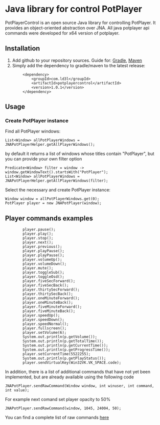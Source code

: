 # Java library for control PotPlayer

PotPlayerControl is an open source Java library for controlling PotPlayer. It provides an object-oriented abstraction over JNA.
All java potplayer api commands were developed for x64 version of potplayer.
## Installation
1) Add github to your repository sources. Guide for: [Gradle](https://docs.github.com/en/packages/working-with-a-github-packages-registry/working-with-the-gradle-registry), [Maven](https://docs.github.com/en/packages/working-with-a-github-packages-registry/working-with-the-apache-maven-registry)
2) Simply add the dependency to gradle/maven to the latest release:

```
        <dependency>
            <groupId>com.ld3l</groupId>
            <artifactId>potplayercontrol</artifactId>
            <version>1.0.1</version>
        </dependency>
```

## Usage

### Create PotPlayer instance

Find all PotPlayer windows:
```
List<Window> allPotPlayerWindows = JNAPotPlayerHelper.getAllPlayerWindows();
```

by default it returns a list of windows whose titles contain "PotPlayer", but you can provide your own filter option

```
Predicate<Window> filter = window -> window.getWindowText().startsWith("PotPlayer");
List<Window> allPotPlayerWindows = JNAPotPlayerHelper.getAllPlayerWindows(filter);
```

Select the necessary and create PotPlayer instance:
```
Window window = allPotPlayerWindows.get(0);
PotPlayer player = new JNAPotPlayer(window);
```

## Player commands examples

```
        player.pause();
        player.play();
        player.stop();
        player.next();
        player.previous();
        player.playPause();
        player.playPause();
        player.volumeUp();
        player.volumeDown();
        player.mute();
        player.toggleSub();
        player.toggleOsd();
        player.fiveSecForward();
        player.fiveSecBack();
        player.thirtySecForward();
        player.thirtySecBack();
        player.oneMinuteForward();
        player.oneMinuteBack();
        player.fiveMinuteForward();
        player.fiveMinuteBack();
        player.speedUp();
        player.speedDown();
        player.speedNormal();
        player.fullscreen();
        player.setVolume(6);
        System.out.println(p.getVolume());
        System.out.println(p.getTotalTime());
        System.out.println(p.getCurrentTime());
        System.out.println(p.getProgressTime());
        player.setCurrentTime(5522255);
        System.out.println(p.getPlayStatus());
        player.sendVirtualKey(Win32VK.VK_SPACE.code);
```
In addition, there is a list of additional commands that have not yet been implemented, but are already available using the following code
```
JNAPotPlayer.sendRawCommand(Window window, int winuser, int command, int value);
```
For example next comand set player opacity to 50%
```
JNAPotPlayer.sendRawCommand(window, 1045, 24004, 50);
```
You can find a complete list of raw commands [here](raw.md)
